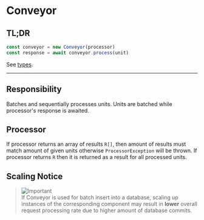 # Conveyor

## TL;DR

```javascript
const conveyor = new Conveyor(processor)
const response = await conveyor.process(unit)
```

See [types](types/conveyor.d.ts).

---

## Responsibility

Batches and sequentially processes units. Units are batched while processor's response is awaited.

## Processor

If processor returns an array of results `R[]`, then amount of results must match amount of given
units otherwise `ProcessorException` will be thrown. If processor returns `R` then it is returned
as a result for all processed units.

## Scaling Notice

> ![Important](https://img.shields.io/badge/Important-red)<br/>
> If Conveyor is used for batch insert into a database, scaling up instances of the corresponding
> component may result in **lower** overall request processing rate due to higher amount of
> database commits. 

